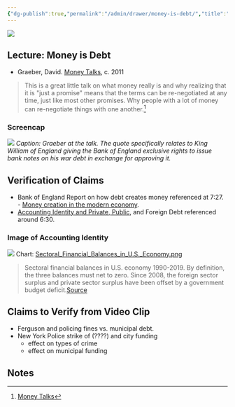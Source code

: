 ```yaml
---
{"dg-publish":true,"permalink":"/admin/drawer/money-is-debt/","title":"Money is Debt","tags":[null]}
---
```



![](Files/Sectoral_Financial_Balances_in_U.S._Economy%201.png)

## Lecture: Money is Debt

- Graeber, David. [Money Talks](../../Research/Reading%20Notes/graeberMoneyTalks2011.md), c. 2011

> This is a great little talk on what money really is and why realizing that it is "just a promise" means that the terms can be re-negotiated at any time, just like most other promises. Why people with a lot of money can re-negotiate things with one another.[^1]

### Screencap

![](Files/Pasted%20image%2020230116143308.png)
*Caption: Graeber at the talk. The quote specifically relates to King William of England giving the Bank of England exclusive rights to issue bank notes on his war debt in exchange for approving it.*

## Verification of Claims

- Bank of England Report on how debt creates money referenced at 7:27. - [Money creation in the modern economy](../../Research/Reading%20Notes/mcleayMoneyCreationModern2014.md).
- [Accounting Identity and Private, Public](https://en.wikipedia.org/wiki/Sectoral_balances#/media/File:Sectoral_Financial_Balances_in_U.S._Economy.png), and Foreign Debt referenced around 6:30.

### Image of Accounting Identity

![](Files/Sectoral_Financial_Balances_in_U.S._Economy%201.png)
 Chart: [Sectoral_Financial_Balances_in_U.S._Economy.png](Files/Sectoral_Financial_Balances_in_U.S._Economy.png)

> Sectoral financial balances in U.S. economy 1990-2019. By definition, the three balances must net to zero. Since 2008, the foreign sector surplus and private sector surplus have been offset by a government budget deficit.[Source](https://en.wikipedia.org/wiki/Sectoral_balances#cite_note-NPI-2)

## Claims to Verify from Video Clip

- Ferguson and policing fines vs. municipal debt.
- New York Police strike of (????) and city funding
	- effect on types of crime
	- effect on municipal funding

## Notes

[^1]: [Money Talks](../../Research/Reading%20Notes/graeberMoneyTalks2011.md)

